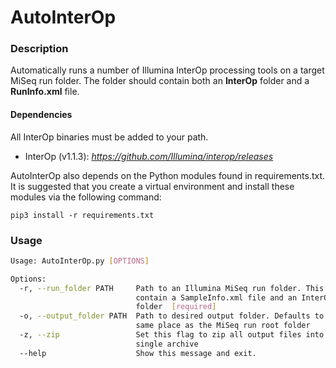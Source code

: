 # AutoInterOp

### Description
Automatically runs a number of Illumina InterOp processing tools on a
target MiSeq run folder. The folder should contain both an **InterOp** folder
and a **RunInfo.xml** file.

#### Dependencies
All InterOp binaries must be added to your path.
- InterOp (v1.1.3): _https://github.com/Illumina/interop/releases_

AutoInterOp also depends on the Python modules found in requirements.txt.
It is suggested that you create a virtual environment and install these
modules via the following command:

```pip3 install -r requirements.txt```

### Usage
```bash
Usage: AutoInterOp.py [OPTIONS]

Options:
  -r, --run_folder PATH     Path to an Illumina MiSeq run folder. This should
                            contain a SampleInfo.xml file and an InterOp
                            folder  [required]
  -o, --output_folder PATH  Path to desired output folder. Defaults to the
                            same place as the MiSeq run root folder
  -z, --zip                 Set this flag to zip all output files into a
                            single archive
  --help                    Show this message and exit.
  ```